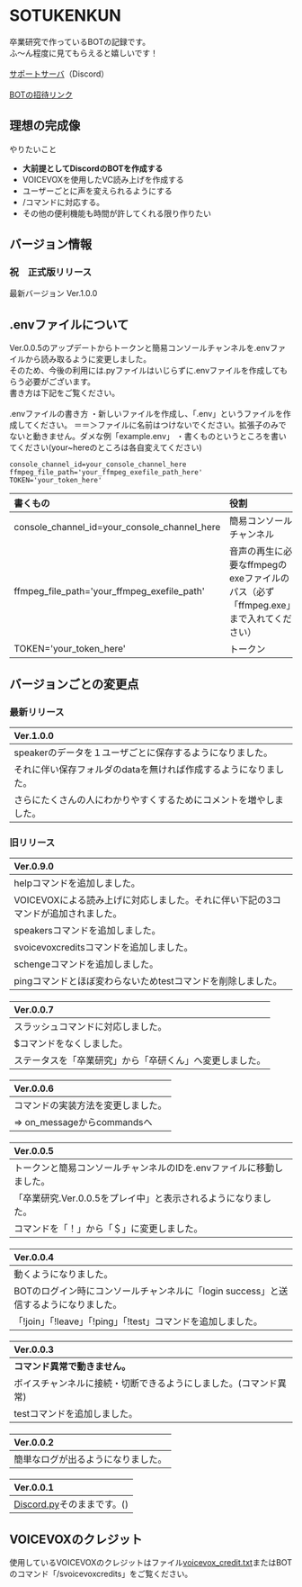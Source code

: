 # SOTUKENKUN
卒業研究で作っているBOTの記録です。<br>
ふ～ん程度に見てもらえると嬉しいです！<br>
<br>
[サポートサーバ](https://discord.gg/GdxpBmbdG7)（Discord）<br>
<br>
[BOTの招待リンク](https://discord.com/api/oauth2/authorize?client_id=1096786729593225266&permissions=8&scope=bot)
## 理想の完成像
やりたいこと
- **大前提としてDiscordのBOTを作成する**
- VOICEVOXを使用したVC読み上げを作成する
- ユーザーごとに声を変えられるようにする
- /コマンドに対応する。
- その他の便利機能も時間が許してくれる限り作りたい
## バージョン情報
### 祝　正式版リリース
最新バージョン Ver.1.0.0<br>
## .envファイルについて
Ver.0.0.5のアップデートからトークンと簡易コンソールチャンネルを.envファイルから読み取るように変更しました。<br>
そのため、今後の利用には.pyファイルはいじらずに.envファイルを作成してもらう必要がございます。<br>
書き方は下記をご覧ください。<br>
<br>
.envファイルの書き方
・新しいファイルを作成し、「.env」というファイルを作成してください。
＝＝＞ファイルに名前はつけないでください。拡張子のみでないと動きません。ダメな例「example.env」
・書くものというところを書いてください(your~hereのところは各自変えてください)
```env:.env
console_channel_id=your_console_channel_here
ffmpeg_file_path='your_ffmpeg_exefile_path_here'
TOKEN='your_token_here'
```
| 書くもの | 役割 |
| :--- | :--- |
| console_channel_id=your_console_channel_here | 簡易コンソールチャンネル |
| ffmpeg_file_path='your_ffmpeg_exefile_path' | 音声の再生に必要なffmpegのexeファイルのパス（必ず「ffmpeg.exe」まで入れてください） |
| TOKEN='your_token_here' | トークン |
## バージョンごとの変更点
### 最新リリース
| Ver.1.0.0 |
| :--- |
| speakerのデータを１ユーザごとに保存するようになりました。 |
| それに伴い保存フォルダのdataを無ければ作成するようになりました。 |
| さらにたくさんの人にわかりやすくするためにコメントを増やしました。 |
### 旧リリース
| Ver.0.9.0 |
| :--- |
| helpコマンドを追加しました。 |
| VOICEVOXによる読み上げに対応しました。それに伴い下記の3コマンドが追加されました。 |
| speakersコマンドを追加しました。 |
| svoicevoxcreditsコマンドを追加しました。 |
| schengeコマンドを追加しました。 |
| pingコマンドとほぼ変わらないためtestコマンドを削除しました。 |
####
| Ver.0.0.7 |
| :--- |
| スラッシュコマンドに対応しました。 |
| $コマンドをなくしました。 |
| ステータスを「卒業研究」から「卒研くん」へ変更しました。 |
####
| Ver.0.0.6 |
| :--- |
| コマンドの実装方法を変更しました。 |
| => on_messageからcommandsへ |
####
| Ver.0.0.5 |
| :--- |
| トークンと簡易コンソールチャンネルのIDを.envファイルに移動しました。 |
| 「卒業研究.Ver.0.0.5をプレイ中」と表示されるようになりました。 |
| コマンドを「！」から「＄」に変更しました。 |
####
| Ver.0.0.4 |
| :--- |
| 動くようになりました。 |
| BOTのログイン時にコンソールチャンネルに「login success」と送信するようになりました。 |
| 「!join」「!leave」「!ping」「!test」コマンドを追加しました。 |
####
| Ver.0.0.3 |
| :--- |
| **コマンド異常で動きません。** |
| ボイスチャンネルに接続・切断できるようにしました。(コマンド異常) |
| testコマンドを追加しました。 |
####
| Ver.0.0.2 |
| :--- |
| 簡単なログが出るようになりました。 |
####
| Ver.0.0.1 |
| :--- |
| [Discord.py](https://discordpy.readthedocs.io/ja/latest/quickstart.html)そのままです。() |
## VOICEVOXのクレジット
使用しているVOICEVOXのクレジットはファイル[voicevox_credit.txt](https://github.com/Narukanono/SOTUKENKUN/blob/main/voicevox_credit.txt)またはBOTのコマンド「/svoicevoxcredits」をご覧ください。
